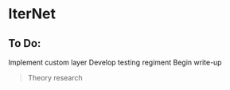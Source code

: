 # IterNet

## To Do:
Implement custom layer
Develop testing regiment
Begin write-up
> Theory research
